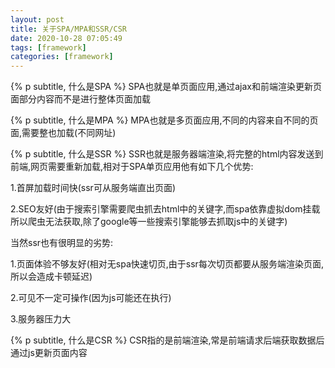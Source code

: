 ```yaml
---
layout: post
title: 关于SPA/MPA和SSR/CSR
date: 2020-10-28 07:05:49
tags: [framework]
categories: [framework]
---
```


{% p subtitle, 什么是SPA %}
SPA也就是单页面应用,通过ajax和前端渲染更新页面部分内容而不是进行整体页面加载

{% p subtitle, 什么是MPA %}
MPA也就是多页面应用,不同的内容来自不同的页面,需要整也加载(不同网址)

{% p subtitle, 什么是SSR %}
SSR也就是服务器端渲染,将完整的html内容发送到前端,网页需要重新加载,相对于SPA单页应用他有如下几个优势:

1.首屏加载时间快(ssr可从服务端直出页面)

2.SEO友好(由于搜索引擎需要爬虫抓去html中的关键字,而spa依靠虚拟dom挂载所以爬虫无法获取,除了google等一些搜索引擎能够去抓取js中的关键字)

当然ssr也有很明显的劣势:

1.页面体验不够友好(相对无spa快速切页,由于ssr每次切页都要从服务端渲染页面,所以会造成卡顿延迟)

2.可见不一定可操作(因为js可能还在执行)

3.服务器压力大

{% p subtitle, 什么是CSR %}
CSR指的是前端渲染,常是前端请求后端获取数据后通过js更新页面内容
